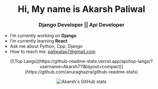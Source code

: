 
<h1 align="center"> Hi, My name is Akarsh Paliwal</h1>
<h3 align="center"> Django Developer || Api Developer</h3>

-  I’m currently working on **Django**
-  I’m currently learning **React**
-  Ask me about Python, Cpp, Django
-  How to reach me: paliwalap7@gmail.com

<div align="center">
[![Top Langs](https://github-readme-stats.vercel.app/api/top-langs/?username=Akarsh711&layout=compact)](https://github.com/anuraghazra/github-readme-stats)

![Akarsh's GitHub stats](https://github-readme-stats.vercel.app/api?username=Akarsh711&show_icons=true&theme=radical)

</div>


